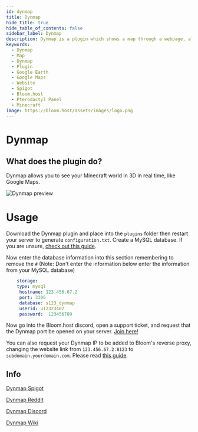 ```yaml
---
id: dynmap
title: Dynmap
hide_title: true
hide_table_of_contents: false
sidebar_label: Dynmap
description: Dynmap is a plugin which shows a map through a webpage, allowing players to be able to see the map from their web browser.
keywords:
  - Dynmap
  - Map
  - Dynmap
  - Plugin
  - Google Earth
  - Google Maps
  - Website
  - Spigot
  - Bloom.host
  - Pterodactyl Panel
  - Minecraft
image: https://bloom.host/assets/images/logo.png
---
```

# **Dynmap**

## What does the plugin do?
Dynmap allows you to see your Minecraft world in 3D in real time, like Google Maps.  

![Dynmap preview](https://cdn.discordapp.com/attachments/716405933105872938/750877749954084875/unknown.png)  

# Usage
Download the Dynmap plugin and place into the `plugins` folder then restart your server to generate `configuration.txt`. Create a MySQL database. If you are unsure, [check out this guide](https://docs.bloom.host/databases).  

Now enter the database information into this section remembering to remove the `#`
(Note: Don't enter the information below enter the information from your MySQL database)  

```YAML
    storage:
    type: mysql
     hostname: 123.456.67.2
     port: 3306
     database: s123_dynmap
     userid: u12323402
     password:  123456789
```
Now go into the Bloom.host discord, open a support ticket, and request that the Dynmap port be opened on your server. [Join here!](https://discord.com/invite/bloom)  

You can also request your Dynmap IP to be added to Bloom's reverse proxy, changing the website link from `123.456.67.2:8123` to `subdomain.yourdomain.com`. Please read [this guide](https://docs.bloom.host/reverse-proxy).  

## Info

[Dynmap Spigot](https://www.spigotmc.org/resources/dynmap.274/)  

[Dynmap Reddit](https://www.reddit.com/r/Dynmap/)  

[Dynmap Discord](https://discord.gg/U9aXXUw)  

[Dynmap Wiki](https://github.com/webbukkit/dynmap/wiki)
